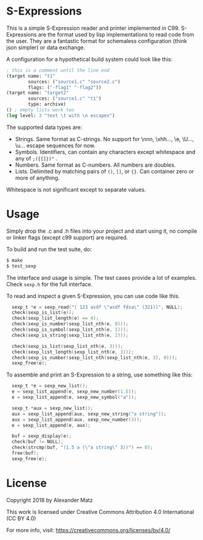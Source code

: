 # S-Expressions

This is a simple S-Expression reader and printer implemented in C99.
S-Expressions are the format used by lisp implementations to read code from
the user. They are a fantastic format for schemaless configuration (think json
simpler) or data exchange.

A configuration for a hypothetical build system could look like this:
```lisp
; this is a comment until the line end
(target name: "t1"
        sources: ("source1.c" "source2.c")
        flags: ("-flag1" "-flag2")) 
(target name: "target2"
        sources: ("source1.c" "t1")
        type: archive)
() ; empty lists work too
(log level: 3 "text \t with \n escapes")
```

The supported data types are:
- Strings. Same format as C-strings. No support for \nnn, \xhh..., \e, \U...,
  \u... escape sequences for now.
- Symbols. Identifiers, can contain any characters except whitespace and any of
  `;({[]})"` .
- Numbers. Same format as C-numbers. All numbers are doubles.
- Lists. Delimited by matching pairs of `()`, `[]`, or `{}`. Can container 
  zero or more of anything.

Whitespace is not significant except to separate values.

# Usage

Simply drop the .c and .h files into your project and start using it, no
compile or linker flags (except c99 support) are required.

To build and run the test suite, do:
```bash
$ make
$ test_sexp
```

The interface and usage is simple. The test cases provide a lot of examples.
Check `sexp.h` for the full interface.

To read and inspect a given S-Expression, you can use code like this.
```c
  sexp_t *e = sexp_read("( 123 asdf \"asdf fdsa\" (321))", NULL);
  check(sexp_is_list(e));
  check(sexp_list_length(e) == 4);
  check(sexp_is_number(sexp_list_nth(e, 0)));
  check(sexp_is_symbol(sexp_list_nth(e, 1)));
  check(sexp_is_string(sexp_list_nth(e, 2)));

  check(sexp_is_list(sexp_list_nth(e, 3)));
  check(sexp_list_length(sexp_list_nth(e, 3)));
  check(sexp_is_number(sexp_list_nth(sexp_list_nth(e, 3), 0)));
  sexp_free(e);
```

To assemble and print an S-Expression to a string, use something like this:
```c
  sexp_t *e = sexp_new_list();
  e = sexp_list_append(e, sexp_new_number(1.5));
  e = sexp_list_append(e, sexp_new_symbol("a"));

  sexp_t *aux = sexp_new_list();
  aux = sexp_list_append(aux, sexp_new_string("a string"));
  aux = sexp_list_append(aux, sexp_new_number(3));
  e = sexp_list_append(e, aux);

  buf = sexp_display(e);
  check(buf != NULL);
  check(strcmp(buf, "(1.5 a (\"a string\" 3))") == 0);
  free(buf);
  sexp_free(e);
```

# License

Copyright 2018 by Alexander Matz

This work is licensed under
Creative Commons Attribution 4.0 International (CC BY 4.0)

For more info, visit: https://creativecommons.org/licenses/by/4.0/
